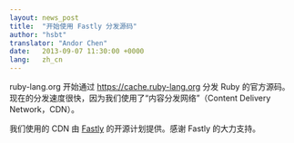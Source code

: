 ```yaml
---
layout: news_post
title:  "开始使用 Fastly 分发源码"
author: "hsbt"
translator: "Andor Chen"
date:   2013-09-07 11:30:00 +0000
lang:   zh_cn
---
```


ruby-lang.org 开始通过 https://cache.ruby-lang.org 分发 Ruby 的官方源码。
现在的分发速度很快，因为我们使用了“内容分发网络”（Content Delivery Network，CDN）。

我们使用的 CDN 由 [Fastly][1] 的开源计划提供。感谢 Fastly 的大力支持。

[1]: http://www.fastly.com
